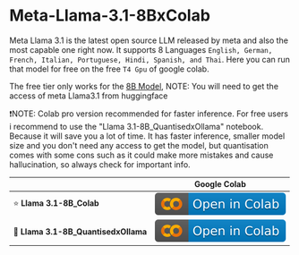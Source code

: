 # Meta-Llama-3.1-8BxColab

Meta Llama 3.1 is the latest open source LLM released by meta and also the most capable one right now. It supports 8 Languages `English, German, French, Italian, Portuguese, Hindi, Spanish, and Thai`. Here you can run that model for free on the free `T4 Gpu` of google colab.

The free tier only works for the [8B Model](https://huggingface.co/meta-llama/Meta-Llama-3.1-8B-Instruct), NOTE: You will need to get the access of meta Llama3.1 from huggingface

❗NOTE: Colab pro version recommended for faster inference. For free users i recommend to use the "Llama 3.1-8B_QuantisedxOllama" notebook. Because it will save you a lot of time. It has faster inference, smaller model size and you don't need any access to get the model, but quantisation comes with some cons such as it could make more mistakes and cause hallucination, so always check for important info.

| |Google Colab|
|:--|:-:|
| ⭐ **Llama 3.1-8B_Colab** | [![Open in Colab](https://github.com/73LIX/Meta-Llama-3.1-8BxColab/blob/main/asset/colab_logo.svg)](https://colab.research.google.com/drive/10c_GQ8wqVXuX5JciX0gHVstO0WHaUbqD?usp=sharing )
| 🌟 **Llama 3.1-8B_QuantisedxOllama** |  [![Open in Colab](https://github.com/73LIX/Meta-Llama-3.1-8BxColab/blob/main/asset/colab_logo.svg)](https://colab.research.google.com/drive/1S9q6cvH8y2WMml7pczg0Bl-VS6Le-jzZ?usp=sharing)
